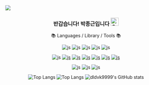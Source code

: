 <img src="https://capsule-render.vercel.app/api?type=waving&color=abdee6&height=200&section=header&text=dldvk9999&fontSize=60" />

<div align=center>
<h3>반갑습니다! 박종근입니다 <img src="https://raw.githubusercontent.com/Tarikul-Islam-Anik/Animated-Fluent-Emojis/master/Emojis/Smilies/Grinning%20Squinting%20Face.png" alt="Grinning Squinting Face" width="25" height="25" />
</h3>

📚 Languages / Library / Tools 📚
  
![js](https://img.shields.io/badge/JavaScript-F7DF1E?style=flat&logo=JavaScript&logoColor=white)
![js](https://img.shields.io/badge/Typescript-3178C6?style=flat-square&logo=Typescript&logoColor=white)
![js](https://img.shields.io/badge/HTML-E34F26?style=flat&logo=html5&logoColor=white)
![js](https://img.shields.io/badge/CSS-239120?&style=flat&logo=css3&logoColor=white)
![js](https://img.shields.io/badge/Python-3776AB?style=flat&logo=python&logoColor=white)

<a herf='https://jquery.com/'>![js](https://img.shields.io/badge/jQuery-0769AD?style=flat-square&logo=jQuery&logoColor=white)</a>
<a href='https://react.dev/'>![js](https://img.shields.io/badge/React-20232A?style=flat&logo=react&logoColor=61DAFB)</a>
<a href='https://axios-http.com/kr/docs/intro'>![js](https://img.shields.io/badge/Axios-5A29E4?style=flat&logo=Axios&logoColor=white)</a>
<a href='https://recoiljs.org/ko/'>![js](https://img.shields.io/badge/Recoil-3578E5?style=flat&logo=Recoil&logoColor=white)</a>
<a href='https://nextjs.org/'>![js](https://img.shields.io/badge/Next.js-000000?style=flat-square&logo=Next.js&logoColor=white)</a>
<a href='https://styled-components.com/'>![js](https://img.shields.io/badge/styled--components-DB7093?style=flat&logo=styled-components&logoColor=white)</a>
<a href='https://sass-lang.com/'>![js](https://img.shields.io/badge/Sass-CC6699?style=flat-square&logo=Sass&logoColor=white)</a>

![js](https://img.shields.io/badge/Visual_Studio_Code-0078D4?style=flat&logo=visual%20studio%20code&logoColor=white)
![js](https://img.shields.io/badge/Postman-FF6C37?style=flat-square&logo=Postman&logoColor=white)
![js](https://img.shields.io/badge/Vercel-000000?style=flat-square&logo=Vercel&logoColor=white)




![Top Langs](https://github-readme-stats.vercel.app/api/top-langs/?username=redcontroller&langs_count=4&layout=compact)
![Top Langs](https://github-readme-stats.vercel.app/api/top-langs/?username=dldvk9999)
![dldvk9999's GitHub stats](https://github-readme-stats.vercel.app/api?username=dldvk9999)
</div>
